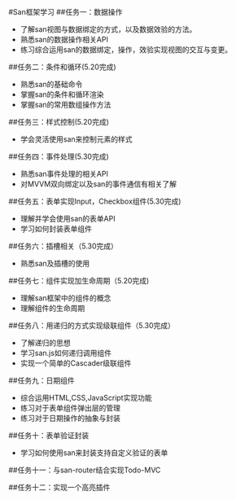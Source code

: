 #San框架学习
##任务一：数据操作
- 了解san视图与数据绑定的方式，以及数据效验的方法。
- 熟悉san的数据操作相关API
- 练习综合运用san的数据绑定，操作，效验实现视图的交互与变更。

##任务二：条件和循环(5.20完成)
- 熟悉san的基础命令
- 掌握san的条件和循环渲染
- 掌握san的常用数组操作方法

##任务三：样式控制(5.20完成)
- 学会灵活使用san来控制元素的样式

##任务四：事件处理(5.30完成)
- 熟悉san事件处理的相关API
- 对MVVM双向绑定以及san的事件通信有相关了解

##任务五：表单实现Input，Checkbox组件(5.30完成)
- 理解并学会使用san的表单API
- 学习如何封装表单组件

##任务六：插槽相关（5.30完成）
- 熟悉san及插槽的使用

##任务七：组件实现加生命周期（5.20完成)
- 理解san框架中的组件的概念
- 理解组件的生命周期

##任务八：用递归的方式实现级联组件（5.30完成）
- 了解递归的思想
- 学习san.js如何递归调用组件
- 实现一个简单的Cascader级联组件

##任务九：日期组件
- 综合运用HTML,CSS,JavaScript实现功能
- 练习对于表单组件弹出层的管理
- 练习对于日期操作的抽象与封装

##任务十：表单验证封装
- 学习如何使用san来封装支持自定义验证的表单

##任务十一：与san-router结合实现Todo-MVC

##任务十二：实现一个高亮插件
